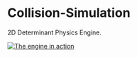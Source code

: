 # Collision-Simulation
2D Determinant Physics Engine.

[![The engine in action](https://img.youtube.com/vi/T-FgnRTSX_Yf0/maxresdefault.jpg)](https://youtu.be/T-FgnRTSX_Yf0)
